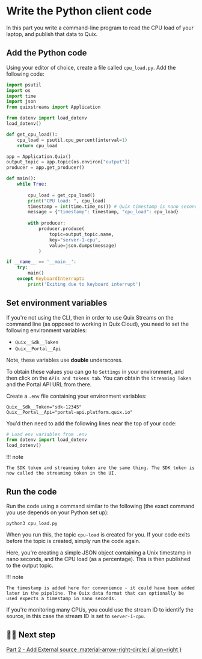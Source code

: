 # Write the Python client code

In this part you write a command-line program to read the CPU load of your laptop, and publish that data to Quix.

## Add the Python code

Using your editor of choice, create a file called `cpu_load.py`. Add the following code:

```python
import psutil
import os
import time
import json
from quixstreams import Application

from dotenv import load_dotenv
load_dotenv()

def get_cpu_load():
    cpu_load = psutil.cpu_percent(interval=1)
    return cpu_load

app = Application.Quix()
output_topic = app.topic(os.environ["output"])
producer = app.get_producer()

def main():
    while True:
        
        cpu_load = get_cpu_load()
        print("CPU load: ", cpu_load)
        timestamp = int(time.time_ns()) # Quix timestamp is nano seconds
        message = {"timestamp": timestamp, "cpu_load": cpu_load}
        
        with producer:
            producer.produce(
                topic=output_topic.name,
                key="server-1-cpu",
                value=json.dumps(message)
            )

if __name__ == '__main__':
    try:
        main()
    except KeyboardInterrupt:
        print('Exiting due to keyboard interrupt')
```

## Set environment variables

If you're not using the CLI, then in order to use Quix Streams on the command line (as opposed to working in Quix Cloud), you need to set the following environment variables:

* `Quix__Sdk__Token`
* `Quix__Portal__Api`

Note, these variables use **double** underscores.

To obtain these values you can go to `Settings` in your environment, and then click on the `APIs and tokens tab`. You can obtain the `Streaming Token` and the Portal API URL from there.

Create a `.env` file containing your environment variables:

```
Quix__Sdk__Token="sdk-12345"
Quix__Portal__Api="portal-api.platform.quix.io"
```

You'd then need to add the following lines near the top of your code:

``` python
# Load env variables from .env
from dotenv import load_dotenv
load_dotenv()
```

!!! note

    The SDK token and streaming token are the same thing. The SDK token is now called the streaming token in the UI.

## Run the code

Run the code using a command similar to the following (the exact command you use depends on your Python set up):

```
python3 cpu_load.py
```

When you run this, the topic `cpu-load` is created for you. If your code exits before the topic is created, simply run the code again.

Here, you're creating a simple JSON object containing a Unix timestamp in nano seconds, and the CPU load (as a percentage). This is then published to the output topic.

!!! note

    The timestamp is added here for convenience - it could have been added later in the pipeline. The Quix data format that can optionally be used expects a timestamp in nano seconds.

If you're monitoring many CPUs, you could use the stream ID to identify the source, in this case the stream ID is set to `server-1-cpu`.

## 🏃‍♀️ Next step

[Part 2 - Add External source :material-arrow-right-circle:{ align=right }](./external-source.md)
